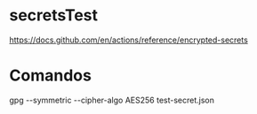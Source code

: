 # secretsTest

https://docs.github.com/en/actions/reference/encrypted-secrets

# Comandos

gpg --symmetric --cipher-algo AES256 test-secret.json
